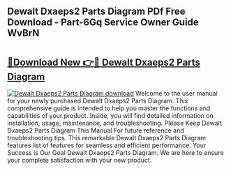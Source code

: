 ## Dewalt Dxaeps2 Parts Diagram PDf Free Download - Part-6Gq Service Owner Guide WvBrN

# <h2><a href="http://dflk0dz.blite.top/?on=Dewalt+Dxaeps2+Parts+Diagram">🔗Download New 👉🔴 Dewalt Dxaeps2 Parts Diagram</a></h2>

[![Dewalt Dxaeps2 Parts Diagram download](https://i.imgur.com/lujVjoI.png)](http://dflk0dz.blite.top/?on=Dewalt+Dxaeps2+Parts+Diagram)
Welcome to the user manual for your newly purchased Dewalt Dxaeps2 Parts Diagram. This comprehensive guide is intended to help you master the functions and capabilities of your product. Inside, you will find detailed information on installation, usage, maintenance, and troubleshooting. Please Keep Dewalt Dxaeps2 Parts Diagram This Manual For future reference and troubleshooting tips. This remarkable Dewalt Dxaeps2 Parts Diagram features list of features for seamless and efficient performance. Your Success is Our Goal Dewalt Dxaeps2 Parts Diagram. We are here to ensure your complete satisfaction with your new product.
